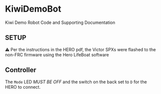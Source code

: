 # KiwiDemoBot
Kiwi Demo Robot Code and Supporting Documentation

## SETUP
:warning: Per the instructions in the HERO pdf, the Victor SPXs were flashed to the non-FRC firmware using the Hero LifeBoat software

## Controller
The `Mode` LED *MUST BE OFF* and the switch on the back set to `D` for the HERO to connect.

